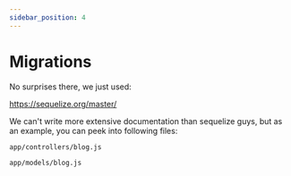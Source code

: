 ```yaml
---
sidebar_position: 4
---
```


# Migrations

No surprises there, we just used:

https://sequelize.org/master/

We can't write more extensive documentation than sequelize guys, but as an example, you can peek into following files:

`app/controllers/blog.js`

`app/models/blog.js`
